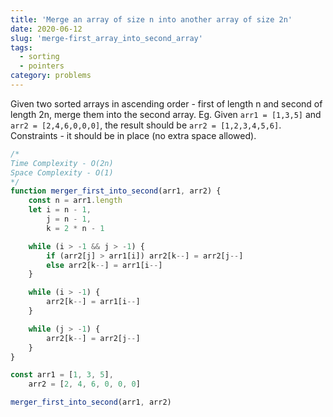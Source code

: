 ```yaml
---
title: 'Merge an array of size n into another array of size 2n'
date: 2020-06-12
slug: 'merge-first_array_into_second_array'
tags:
  - sorting
  - pointers
category: problems
---
```


Given two sorted arrays in ascending order - first of length n and second of length 2n, merge them into the second array. Eg. Given `arr1 = [1,3,5]` and `arr2 = [2,4,6,0,0,0]`, the result should be `arr2 = [1,2,3,4,5,6]`. Constraints - it should be in place (no extra space allowed).

```js
/* 
Time Complexity - O(2n)
Space Complexity - O(1)
*/
function merger_first_into_second(arr1, arr2) {
	const n = arr1.length
	let i = n - 1,
		j = n - 1,
		k = 2 * n - 1

	while (i > -1 && j > -1) {
		if (arr2[j] > arr1[i]) arr2[k--] = arr2[j--]
		else arr2[k--] = arr1[i--]
	}

	while (i > -1) {
		arr2[k--] = arr1[i--]
	}

	while (j > -1) {
		arr2[k--] = arr2[j--]
	}
}

const arr1 = [1, 3, 5],
	arr2 = [2, 4, 6, 0, 0, 0]

merger_first_into_second(arr1, arr2)
```
